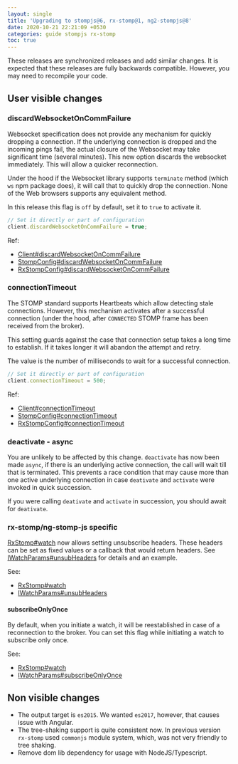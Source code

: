 ```yaml
---
layout: single
title: 'Upgrading to stompjs@6, rx-stomp@1, ng2-stompjs@8'
date: 2020-10-21 22:21:09 +0530
categories: guide stompjs rx-stomp
toc: true
---
```


These releases are synchronized releases and add similar changes.
It is expected that these releases are fully backwards compatible.
However, you may need to recompile your code.

## User visible changes

### discardWebsocketOnCommFailure

Websocket specification does not provide any mechanism for quickly
dropping a connection.
If the underlying connection is dropped and the incoming pings fail,
the actual closure of the Websocket may take significant time (several minutes).
This new option discards the websocket immediately.
This will allow a quicker reconnection.

Under the hood if the Websocket library supports `terminate` method
(which `ws` npm package does), it will call that to quickly drop
the connection.
None of the Web browsers supports any equivalent method.

In this release this flag is `off` by default, set it to `true`
to activate it.

```typescript
// Set it directly or part of configuration
client.discardWebsocketOnCommFailure = true;
```

Ref:

- [Client#discardWebsocketOnCommFailure](https://stomp-js.github.io/api-docs/latest/classes/Client.html#discardWebsocketOnCommFailure)
- [StompConfig#discardWebsocketOnCommFailure](https://stomp-js.github.io/api-docs/latest/classes/StompConfig.html#discardWebsocketOnCommFailure)
- [RxStompConfig#discardWebsocketOnCommFailure](https://stomp-js.github.io/api-docs/latest/classes/RxStompConfig.html#discardWebsocketOnCommFailure)

### connectionTimeout

The STOMP standard supports Heartbeats which allow detecting stale connections.
However, this mechanism activates after a successful connection (under the hood,
after `CONNECTED` STOMP frame has been received from the broker).

This setting guards against the case that connection setup takes a long time to
establish. If it takes longer it will abandon the attempt and retry.

The value is the number of milliseconds to wait for a successful connection.

```typescript
// Set it directly or part of configuration
client.connectionTimeout = 500;
```

Ref:

- [Client#connectionTimeout](https://stomp-js.github.io/api-docs/latest/classes/Client.html#connectionTimeout)
- [StompConfig#connectionTimeout](https://stomp-js.github.io/api-docs/latest/classes/StompConfig.html#connectionTimeout)
- [RxStompConfig#connectionTimeout](https://stomp-js.github.io/api-docs/latest/classes/RxStompConfig.html#connectionTimeout)

### deactivate - async

You are unlikely to be affected by this change.
`deactivate` has now been made `async`, if there is an underlying
active connection, the call will wait till that is terminated.
This prevents a race condition that may cause more than one
active underlying connection in case `deativate` and `activate` were
invoked in quick succession.

If you were calling `deativate` and `activate` in succession,
you should await for `deativate`.

### rx-stomp/ng-stomp-js specific

[RxStomp#watch] now allows setting unsubscribe headers.
These headers can be set as fixed values or a callback that would return headers.
See [IWatchParams#unsubHeaders] for details and an example.

See:

- [RxStomp#watch]
- [IWatchParams#unsubHeaders]

#### subscribeOnlyOnce

By default, when you initiate a watch, it will be reestablished in case of
a reconnection to the broker.
You can set this flag while initiating a watch to subscribe only once.

See:

- [RxStomp#watch]
- [IWatchParams#subscribeOnlyOnce]

## Non visible changes

- The output target is `es2015`. We wanted `es2017`, however,
  that causes issue with Angular.
- The tree-shaking support is quite consistent now.
  In previous version `rx-stomp` used `commonjs` module system,
  which, was not very friendly to tree shaking.
- Remove dom lib dependency for usage with NodeJS/Typescript.

[rxstomp#watch]: https://stomp-js.github.io/api-docs/latest/classes/RxStomp.html#watch
[iwatchparams#unsubheaders]: https://stomp-js.github.io/api-docs/latest/interfaces/IWatchParams.html#unsubHeaders
[iwatchparams#subscribeonlyonce]: https://stomp-js.github.io/api-docs/latest/interfaces/IWatchParams.html#subscribeOnlyOnce
